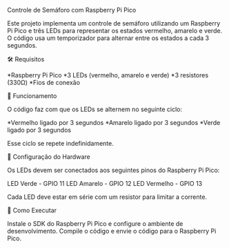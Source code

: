 Controle de Semáforo com Raspberry Pi Pico

Este projeto implementa um controle de semáforo utilizando um Raspberry Pi Pico e três LEDs para representar os estados vermelho, amarelo e verde. O código usa um temporizador para alternar entre os estados a cada 3 segundos.

🛠️ Requisitos

*Raspberry Pi Pico
*3 LEDs (vermelho, amarelo e verde)
*3 resistores (330Ω)
*Fios de conexão

📌 Funcionamento

O código faz com que os LEDs se alternem no seguinte ciclo:

*Vermelho ligado por 3 segundos
*Amarelo ligado por 3 segundos
*Verde ligado por 3 segundos

Esse ciclo se repete indefinidamente.

🔧 Configuração do Hardware

Os LEDs devem ser conectados aos seguintes pinos do Raspberry Pi Pico:

LED Verde - GPIO 11
LED Amarelo - GPIO 12
LED Vermelho - GPIO 13

Cada LED deve estar em série com um resistor para limitar a corrente.

🚀 Como Executar

Instale o SDK do Raspberry Pi Pico e configure o ambiente de desenvolvimento.
Compile o código e envie o código para o Raspberry Pi Pico.


